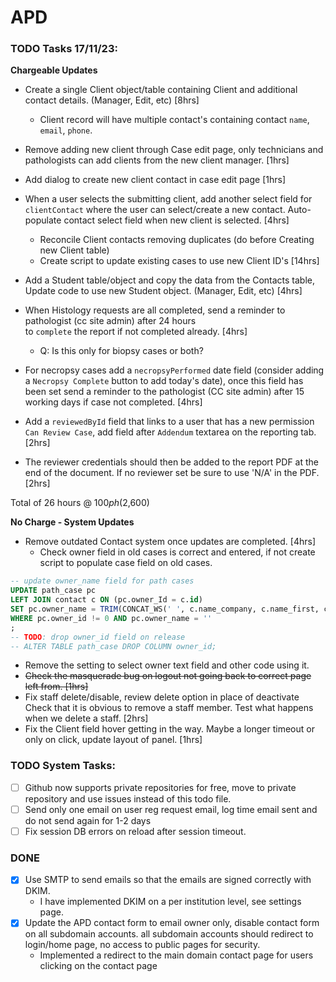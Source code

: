 # APD




### TODO Tasks 17/11/23:

__Chargeable Updates__

- Create a single Client object/table containing Client and additional contact details. (Manager, Edit, etc) [8hrs] 
    - Client record will have multiple contact's containing contact `name`, `email`, `phone`.
- Remove adding new client through Case edit page, only technicians and pathologists can add clients from the new client manager. [1hrs]
- Add dialog to create new client contact in case edit page [1hrs]
- When a user selects the submitting client, add another select field for `clientContact` where the user can select/create a new contact.
Auto-populate contact select field when new client is selected. [4hrs]
    - Reconcile Client contacts removing duplicates (do before Creating new Client table)
    - Create script to update existing cases to use new Client ID's 
[14hrs]

- Add a Student table/object and copy the data from the Contacts table, Update code to use new Student object. (Manager, Edit, etc) [4hrs]  

- When Histology requests are all completed, send a reminder to pathologist (cc site admin) after 24 hours  
to `complete` the report if not completed already. [4hrs]
    - Q: Is this only for biopsy cases or both?

- For necropsy cases add a `necropsyPerformed` date field (consider adding a `Necropsy Complete` button to add today's date), 
once this field has been set send a reminder to the pathologist (CC site admin) after 15 working days if case not completed. [4hrs] 

- Add a `reviewedById` field that links to a user that has a new permission `Can Review Case`, 
add field after `Addendum` textarea on the reporting tab. [2hrs]
- The reviewer credentials should then be added to the report PDF at the end of the document. 
If no reviewer set be sure to use 'N/A' in the PDF. [2hrs]

Total of 26 hours @ $100ph ($2,600)


__No Charge - System Updates__

- Remove outdated Contact system once updates are completed. [4hrs]
  - Check owner field in old cases is correct and entered, if not create script to populate case field on old cases.
```sql
-- update owner_name field for path cases
UPDATE path_case pc
LEFT JOIN contact c ON (pc.owner_Id = c.id)
SET pc.owner_name = TRIM(CONCAT_WS(' ', c.name_company, c.name_first, c.name_last))
WHERE pc.owner_id != 0 AND pc.owner_name = ''
;
-- TODO: drop owner_id field on release
-- ALTER TABLE path_case DROP COLUMN owner_id;
```
  - Remove the setting to select owner text field and other code using it.
- ~~Check the masquerade bug on logout not going back to correct page left from. [1hrs]~~
- Fix staff delete/disable, review delete option in place of deactivate Check that it is obvious to remove a staff member.
  Test what happens when we delete a staff. [2hrs]
- Fix the Client field hover getting in the way. Maybe a longer timeout or only on click, update layout of panel. [1hrs]










### TODO System Tasks:

- [ ] Github now supports private repositories for free, move to private repository and use issues instead of this
todo file.
- [ ] Send only one email on user reg request email, log time email sent and do not send again for 1-2 days
- [ ] Fix session DB errors on reload after session timeout.

### DONE
- [x] Use SMTP to send emails so that the emails are signed correctly with DKIM. 
    - I have implemented DKIM on a per institution level, see settings page.
- [x] Update the APD contact form to email owner only, disable contact form on all subdomain accounts.
  all subdomain accounts should redirect to login/home page, no access to public pages for security.
    - Implemented a redirect to the main domain contact page for users clicking on the contact page 




